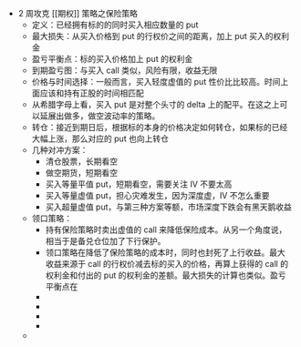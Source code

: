- 2 周攻克 [[期权]] 策略之保险策略
	- 定义：已经拥有标的的同时买入相应数量的 put
	- 最大损失：从买入价格到 put 的行权价之间的距离，加上 put 买入的权利金
	- 盈亏平衡点：标的买入价格加上 put 的权利金
	- 到期盈亏图：与买入 call 类似，风险有限，收益无限
	- 价格与时间选择：一般而言，买入轻度虚值的 put 性价比比较高。时间上面应该和持有正股的时间相匹配
	- 从希腊字母上看，买入 put 是对整个头寸的 delta 上的配平。在这之上可以延展出做多，做空波动率的策略。
	- 转仓：接近到期日后，根据标的本身的价格决定如何转仓，如果标的已经大幅上涨，那么对应的 put 也向上转仓
	- 几种对冲方案：
		- 清仓股票，长期看空
		- 做空期货，短期看空
		- 买入等量平值 put，短期看空，需要关注 IV 不要太高
		- 买入等量虚值 put，担心灾难发生，因为深度虚，IV 不怎么重要
		- 买入超量虚值 put，与第三种方案等额，市场深度下跌会有黑天鹅收益
	- 领口策略：
		- 持有保险策略时卖出虚值的 call 来降低保险成本。从另一个角度说，相当于是备兑仓位加了下行保护。
		- 领口策略在降低了保险策略的成本时，同时也封死了上行收益。最大收益来源于 call 的行权价减去标的买入的价格，再算上获得的 call 的权利金和付出的 put 的权利金的差额。最大损失的计算也类似。盈亏平衡点在
		-
		-
		-
		-
	-